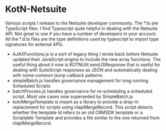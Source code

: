 KotN-Netsuite
=============

Various scripts I release to the Netsuite developer community.
The *.ts are TypeScript files. I find Typescript quite helpful in dealing with the Netsuite API. 
Not great to use if you have a number of developers in your account. All the *.d.ts files are the type definitions used by typescript to import type signatures for external APIs.

- AJAXFunctions.js is a sort of legacy thing I wrote back before Netsuite updated their JavaScript engine to include the new array functions. The useful thing about it now is KOTNUtil.sendJSResponse that is useful for dealing with SuiteScript responses as JSON and automatically dealing with some common jsonp callback patterns
- simpleBatch.js handles governance management for long running Scheduled Scripts
- batchProcess.js handles governance for re-scheduling a scheduled script. Most use cases now superseded by SimpleBatch.js
- kotnMergeTemplate is meant as a library to provide a drop-in replacement for scripts using nlapiMergeRecord. This script detects whether the template Id refers to an old CRMSDK template or a Scriptable Template and provides a file similar to the one returned from nlapiMergeRecord.



